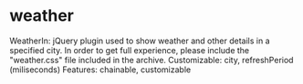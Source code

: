 weather
=======

WeatherIn: 	jQuery plugin used to show weather and other details in a specified city. 
					  In order to get full experience, please include the "weather.css" file
					  included in the archive.
Customizable: 	city, refreshPeriod (miliseconds)
Features: 	  	chainable, customizable
